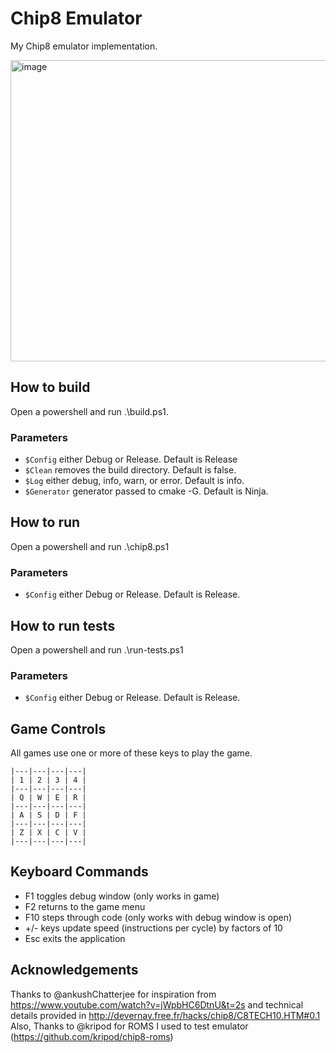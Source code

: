 # Chip8 Emulator
My Chip8 emulator implementation.  

<img width="953" height="482" alt="image" src="https://github.com/user-attachments/assets/49cd7078-f9e5-49c1-a34a-f7570d9c91aa" />

## How to build
Open a powershell and run .\build.ps1.
### Parameters
- `$Config` either Debug or Release. Default is Release
- `$Clean` removes the build directory. Default is false.
- `$Log` either debug, info, warn, or error. Default is info.
- `$Generator` generator passed to cmake -G. Default is Ninja.

## How to run
Open a powershell and run .\chip8.ps1
### Parameters
- `$Config` either Debug or Release. Default is Release.

## How to run tests
Open a powershell and run .\run-tests.ps1
### Parameters
- `$Config` either Debug or Release. Default is Release.

## Game Controls
All games use one or more of these keys to play the game.  
```
|---|---|---|---|  
| 1 | 2 | 3 | 4 |  
|---|---|---|---|  
| Q | W | E | R |  
|---|---|---|---|  
| A | S | D | F |  
|---|---|---|---|  
| Z | X | C | V |  
|---|---|---|---|
```

## Keyboard Commands
- F1 toggles debug window (only works in game)
- F2 returns to the game menu
- F10 steps through code (only works with debug window is open)
- +/- keys update speed (instructions per cycle) by factors of 10
- Esc exits the application

## Acknowledgements
Thanks to @ankushChatterjee for inspiration from https://www.youtube.com/watch?v=jWpbHC6DtnU&t=2s and technical details provided in http://devernay.free.fr/hacks/chip8/C8TECH10.HTM#0.1  
Also, Thanks to @kripod for ROMS I used to test emulator (https://github.com/kripod/chip8-roms)
